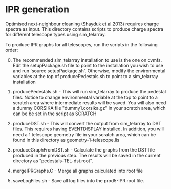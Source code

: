 # IPR generation

Optimised next-neighbour cleaning ([Shayduk et al 2013](https://arxiv.org/abs/1307.4939)) requires charge spectra as input.
This directory contains scripts to produce charge spectra for different telescope types
using sim_telarray.

To produce IPR graphs for all telescopes, run the scripts in the following order:

0. The recommended sim_telarray installation to use is the one on cvmfs. Edit the setupPackage.sh file to point to the installation you wish to use and run 'source setupPackage.sh'. Otherwise, modify the environmental variables at the top of producePedestals.sh to point to a sim_telarray installation

1. producePedestals.sh - This will run sim_telarray to produce the pedestal files. Notice to change environmental variable at the top to point to a scratch area where intermediate results will be saved. You will also need a dummy CORSIKA file "dummy1.corsika.gz" in your scratch area, which can be be set in the script as SCRATCH

2. produceDST.sh - This will convert the output from sim_telarray to DST files. This requires having EVENTDISPLAY installed. In addition, you will need a 1 telescope geometry file in your scratch area, which can be found in this directory as geometry-1-telescope.lis

3. produceGraphFromDST.sh - Calculate the graphs from the DST file produced in the previous step. The results will be saved in the current directory as "pedestals-TEL-dst.root".

4. mergeIPRGraphs.C - Merge all graphs calculated into root file

5. saveLogFiles.sh - Save all log files into the prod5-IPR.root file.
